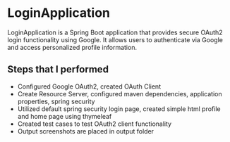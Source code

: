 # LoginApplication
LoginApplication is a Spring Boot application that provides secure OAuth2 login functionality using Google. It allows users to authenticate via Google and access personalized profile information.

## Steps that I performed
- Configured Google OAuth2, created OAuth Client
- Create Resource Server, configured maven dependencies, application properties, spring security
- Utilized default spring security login page, created simple html profile and home page using thymeleaf
- Created test cases to test OAuth2 client functionality
- Output screenshots are placed in output folder
